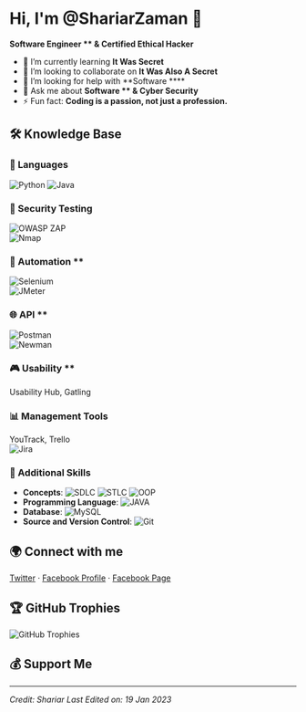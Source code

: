 
# Hi, I'm @ShariarZaman 🌟

**Software Engineer ** & Certified Ethical Hacker**

- 🌱 I’m currently learning **It Was Secret**
- 👯 I’m looking to collaborate on **It Was Also A Secret**
- 🤝 I’m looking for help with **Software ****
- 💬 Ask me about **Software ** & Cyber Security**
- ⚡ Fun fact: **Coding is a passion, not just a profession.**

## 🛠 Knowledge Base

### 📜 Languages
![Python](https://img.shields.io/badge/-Python-3776AB?style=flat&logo=python&logoColor=white) ![Java](https://img.shields.io/badge/-Java-ED8B00?style=flat&logo=java&logoColor=white)

### 🔐 Security Testing
![OWASP ZAP](https://img.shields.io/badge/-OWASP%20ZAP-CC0000?style=flat&logo=owaspzap&logoColor=white)  
![Nmap](https://img.shields.io/badge/-Nmap-000000?style=flat&logo=nmap&logoColor=white)

### 🤖 Automation **
![Selenium](https://img.shields.io/badge/-Selenium-43B02A?style=flat&logo=selenium&logoColor=white)  
![JMeter](https://img.shields.io/badge/-JMeter-D22128?style=flat&logo=apache&logoColor=white)

### 🌐 API **
![Postman](https://img.shields.io/badge/-Postman-FF6C37?style=flat&logo=postman&logoColor=white)  
![Newman](https://img.shields.io/badge/-Newman-FF6C37?style=flat&logo=postman&logoColor=white)

### 🎮 Usability **
Usability Hub, Gatling  

### 📊 Management Tools
YouTrack, Trello  
![Jira](https://img.shields.io/badge/-Jira-0052CC?style=flat&logo=jira&logoColor=white)

### 🔧 Additional Skills
- **Concepts**: ![SDLC](https://img.shields.io/badge/-SDLC-007ACC?style=flat) ![STLC](https://img.shields.io/badge/-STLC-007ACC?style=flat) ![OOP](https://img.shields.io/badge/-OOP-F7DF1E?style=flat)
- **Programming Language**: ![JAVA](https://img.shields.io/badge/-JAVA-007396?style=flat&logo=java&logoColor=white)
- **Database**: ![MySQL](https://img.shields.io/badge/-MySQL-4479A1?style=flat&logo=mysql&logoColor=white)
- **Source and Version Control**: ![Git](https://img.shields.io/badge/-Git-F05032?style=flat&logo=git&logoColor=white)

## 🌍 Connect with me
[Twitter](#) · [Facebook Profile](#) · [Facebook Page](#)

## 🏆 GitHub Trophies
![GitHub Trophies](https://github-profile-trophy.vercel.app/?username=SHARIARZAMAN&theme=radical)

## 💰 Support Me

---

_Credit: Shariar_
_Last Edited on: 19 Jan 2023_
```


